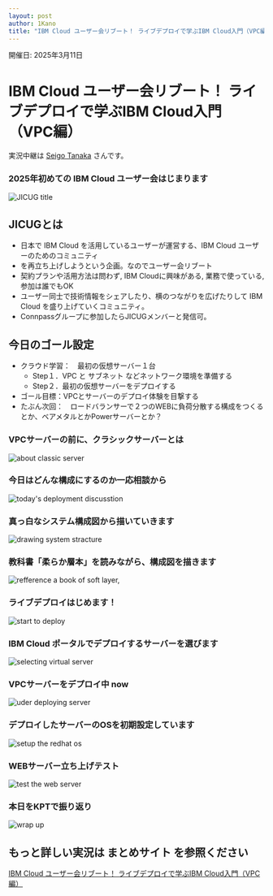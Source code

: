 ```yaml
---
layout: post
author: 1Kano
title: "IBM Cloud ユーザー会リブート！ ライブデプロイで学ぶIBM Cloud入門（VPC編）"
---
```


開催日: 2025年3月11日

# IBM Cloud ユーザー会リブート！ ライブデプロイで学ぶIBM Cloud入門（VPC編）

実況中継は [Seigo Tanaka](/authors/tseigo) さんです。

### 2025年初めての IBM Cloud ユーザー会はじまります

![JICUG title](/assets/images/jicug1/00_title.jpg)

## JICUGとは

- 日本で IBM Cloud を活用しているユーザーが運営する、IBM Cloud ユーザーのためのコミュニティ
- を再立ち上げしようという企画。なのでユーザー会リブート
- 契約プランや活用方法は問わず, IBM Cloudに興味がある, 業務で使っている, 参加は誰でもOK
- ユーザー同士で技術情報をシェアしたり、横のつながりを広げたりして IBM Cloud を盛り上げていくコミュニティ。
- Connpassグループに参加したらJICUGメンバーと発信可。

## 今日のゴール設定

- クラウド学習：　最初の仮想サーバー１台
    - Step１．VPC と サブネット などネットワーク環境を準備する
    - Step２．最初の仮想サーバーをデプロイする
- ゴール目標：VPCとサーバーのデプロイ体験を目撃する
- たぶん次回：　ロードバランサーで２つのWEBに負荷分散する構成をつくるとか、ベアメタルとかPowerサーバーとか？

### VPCサーバーの前に、クラシックサーバーとは
![about classic server](/assets/images/jicug1/03_classic.jpg)

### 今日はどんな構成にするのか一応相談から
![today's deployment discusstion](/assets/images/jicug1/04_planning.jpg)

### 真っ白なシステム構成図から描いていきます
![drawing system stracture](/assets/images/jicug1/05_blank.png)

### 教科書「柔らか層本」を読みながら、構成図を描きます
![refference a book of soft layer, ](/assets/images/jicug1/06_drawing.jpg)

### ライブデプロイはじめます！
![start to deploy](/assets/images/jicug1/07_livedeploy.jpg)

### IBM Cloud ポータルでデプロイするサーバーを選びます
![selecting virtual server](/assets/images/jicug1/08_select.png)

### VPCサーバーをデプロイ中 now
![uder deploying server](/assets/images/jicug1/09_deploying.jpg)

### デプロイしたサーバーのOSを初期設定しています
![setup the redhat os](/assets/images/jicug1/10_setup.png)

### WEBサーバー立ち上げテスト
![test the web server](/assets/images/jicug1/11_test.jpg)

### 本日をKPTで振り返り
![wrap up](/assets/images/jicug1/12_kpt.png)


## もっと詳しい実況は まとめサイト を参照ください

[IBM Cloud ユーザー会リブート！ ライブデプロイで学ぶIBM Cloud入門（VPC編）](https://posfie.com/@1ft_seabass/p/52x9ayl)
